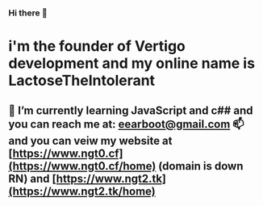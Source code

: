 ### Hi there 👋
# i'm the founder of Vertigo development and my online name is LactoseTheIntolerant
## 🌱 I’m currently learning JavaScript and c## and you can reach me at: eearboot@gmail.com 📫 and you can veiw my website at [https://www.ngt0.cf](https://www.ngt0.cf/home) (domain is down RN) and [https://www.ngt2.tk](https://www.ngt2.tk/home)
<!--
**Tr3xE/Tr3xE** is a ✨ _special_ ✨ repository because its `README.md` (this file) appears on your GitHub profile.
### My website domains are down right now!

Here are some ideas to get you started:

- 🔭 I’m currently working on ...
- 🌱 I’m currently learning ...
- 👯 I’m looking to collaborate on ...
- 🤔 I’m looking for help with ...
- 💬 Ask me about ...
- 📫 How to reach me: ...
- 😄 Pronouns: ...
- ⚡ Fun fact: ...
-->
